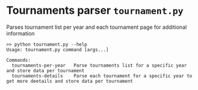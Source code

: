 # Tournaments parser `tournament.py`

Parses tournament list per year and each tournament page for additional information

```
>> python tournament.py --help
Usage: tournament.py command [args...]

Commands:
  tournaments-per-year   Parse tournaments list for a specific year and store data per tournament
  tournaments-details    Parse each tournament for a specific year to get more deetails and store data per tournament
```


